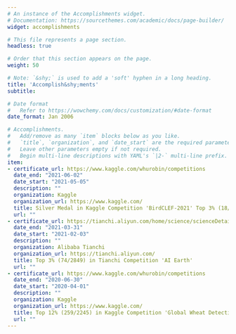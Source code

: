 ```yaml
---
# An instance of the Accomplishments widget.
# Documentation: https://sourcethemes.com/academic/docs/page-builder/
widget: accomplishments

# This file represents a page section.
headless: true

# Order that this section appears on the page.
weight: 50

# Note: `&shy;` is used to add a 'soft' hyphen in a long heading.
title: 'Accomplish&shy;ments'
subtitle:

# Date format
#   Refer to https://wowchemy.com/docs/customization/#date-format
date_format: Jan 2006

# Accomplishments.
#   Add/remove as many `item` blocks below as you like.
#   `title`, `organization`, and `date_start` are the required parameters.
#   Leave other parameters empty if not required.
#   Begin multi-line descriptions with YAML's `|2-` multi-line prefix.
item:
- certificate_url: https://www.kaggle.com/whurobin/competitions
  date_end: "2021-06-02"
  date_start: "2021-05-05"
  description: ""
  organization: Kaggle
  organization_url: https://www.kaggle.com/
  title: Silver Medal in Kaggle Competition 'BirdCLEF-2021' Top 3% (18/848)
  url: ""
- certificate_url: https://tianchi.aliyun.com/home/science/scienceDetail?spm=5176.12281920.0.0.73c53f74yIMgbF&userId=1095279409977
  date_end: "2021-03-31"
  date_start: "2021-02-03"
  description: ""
  organization: Alibaba Tianchi
  organization_url: https://tianchi.aliyun.com/
  title: Top 3% (74/2849) in Tianchi Competition 'AI Earth'
  url: ""
- certificate_url: https://www.kaggle.com/whurobin/competitions
  date_end: "2020-06-30"
  date_start: "2020-04-01"
  description: ""
  organization: Kaggle
  organization_url: https://www.kaggle.com/
  title: Top 12% (259/2245) in Kaggle Competition 'Global Wheat Detection'
  url: ""
---
```

